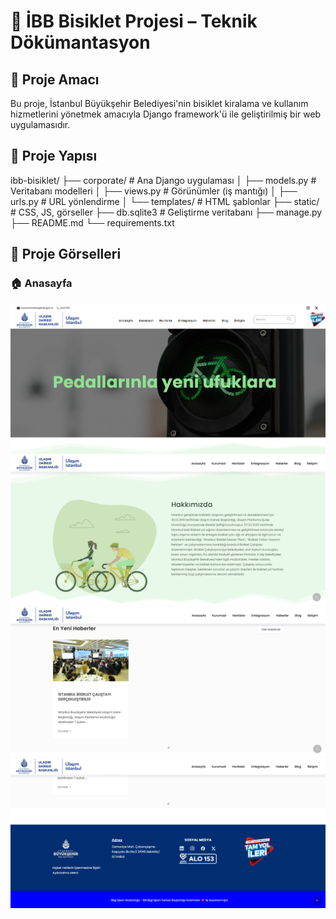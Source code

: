 # 🧾 İBB Bisiklet Projesi – Teknik Dökümantasyon

## 📌 Proje Amacı
Bu proje, İstanbul Büyükşehir Belediyesi'nin bisiklet kiralama ve kullanım hizmetlerini yönetmek amacıyla Django framework'ü ile geliştirilmiş bir web uygulamasıdır.

## 🧱 Proje Yapısı

ibb-bisiklet/
├── corporate/ # Ana Django uygulaması
│ ├── models.py # Veritabanı modelleri
│ ├── views.py # Görünümler (iş mantığı)
│ ├── urls.py # URL yönlendirme
│ └── templates/ # HTML şablonlar
├── static/ # CSS, JS, görseller
├── db.sqlite3 # Geliştirme veritabanı
├── manage.py
├── README.md
└── requirements.txt


## 📸 Proje Görselleri

### 🏠 Anasayfa
![Anasayfa](corporate/screenshots/anasayfa1.png)
![Anasayfa](corporate/screenshots/anasayfa2.png)
![Anasayfa](corporate/screenshots/anasayfa3.png)
![Anasayfa](corporate/screenshots/anasayfa4.png)